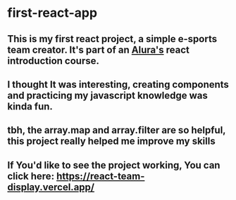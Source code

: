 # first-react-app

## This is my first react project, a simple e-sports team creator. It's part of an [Alura's](https://www.alura.com.br/) react introduction course.

## I thought It was interesting, creating components and practicing my javascript knowledge was kinda fun.

## tbh, the array.map and array.filter are so helpful, this project really helped me improve my skills

## If You'd like to see the project working, You can click here: https://react-team-display.vercel.app/